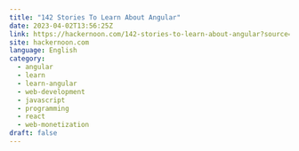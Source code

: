 ```yaml
---
title: "142 Stories To Learn About Angular"
date: 2023-04-02T13:56:25Z
link: https://hackernoon.com/142-stories-to-learn-about-angular?source=rss&utm_medium=RSS&utm_source=news.12bit.vn
site: hackernoon.com
language: English
category:
  - angular
  - learn
  - learn-angular
  - web-development
  - javascript
  - programming
  - react
  - web-monetization
draft: false
---
```

